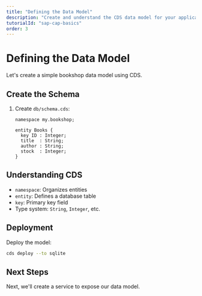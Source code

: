 ```yaml
---
title: "Defining the Data Model"
description: "Create and understand the CDS data model for your application"
tutorialId: "sap-cap-basics"
order: 3
---
```


# Defining the Data Model

Let's create a simple bookshop data model using CDS.

## Create the Schema

1. Create `db/schema.cds`:
   ```cds
   namespace my.bookshop;

   entity Books {
     key ID : Integer;
     title  : String;
     author : String;
     stock  : Integer;
   }
   ```

## Understanding CDS

- `namespace`: Organizes entities
- `entity`: Defines a database table
- `key`: Primary key field
- Type system: `String`, `Integer`, etc.

## Deployment

Deploy the model:
```bash
cds deploy --to sqlite
```

## Next Steps

Next, we'll create a service to expose our data model.